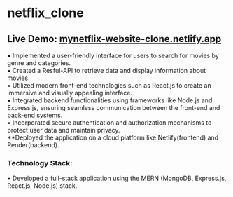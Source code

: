 # netflix_clone

## Live Demo: [mynetflix-website-clone.netlify.app](https://mynetflix-website-clone.netlify.app/)

• Implemented a user-friendly interface for users to search for movies by genre and categories.</br>
• Created a Resful-API to retrieve data and display information about movies.</br>
• Utilized modern front-end technologies such as React.js to create an immersive and visually appealing interface.</br>
• Integrated backend functionalities using frameworks like Node.js and Express.js, ensuring seamless communication between the front-end and back-end systems.</br>
• Incorporated secure authentication and authorization mechanisms to protect user data and maintain privacy.</br>
**Deployed the application on a cloud platform like Netlify(frontend) and Render(backend). </br>
### Technology Stack:</br>
• Developed a full-stack application using the MERN (MongoDB, Express.js, React.js, Node.js) stack.</br>
